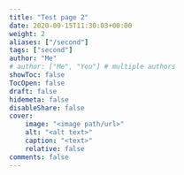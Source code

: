 ```yaml
---
title: "Test page 2"
date: 2020-09-15T11:30:03+00:00
weight: 2
aliases: ["/second"]
tags: ["second"]
author: "Me"
# author: ["Me", "You"] # multiple authors
showToc: false
TocOpen: false
draft: false
hidemeta: false
disableShare: false
cover:
    image: "<image path/url>"
    alt: "<alt text>"
    caption: "<text>"
    relative: false
comments: false
---
```

